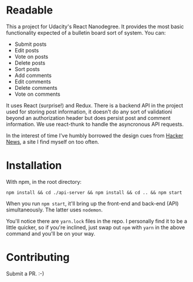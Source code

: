 # Readable

This a project for Udacity's React Nanodegree. It provides the most basic functionality expected of a bulletin board sort of system. You can:

- Submit posts
- Edit posts
- Vote on posts
- Delete posts
- Sort posts
- Add comments
- Edit comments
- Delete comments
- Vote on comments

It uses React (surprise!) and Redux. There is a backend API in the project used for storing post information, it doesn't do any sort of validationi beyond an authorization header but does persist post and comment information. We use react-thunk to handle the asyncronous API requests.

In the interest of time I've humbly borrowed the design cues from [Hacker News](https://news.ycombinator.com/), a site I find myself on too often.

# Installation

With npm, in the root directory:

`npm install && cd ./api-server && npm install && cd .. && npm start`

When you run `npm start`, it'll bring up the front-end and back-end (API) simultaneously. The latter uses `nodemon`.

You'll notice there are `yarn.lock` files in the repo. I personally find it to be a little quicker, so if you're inclined, just swap out `npm` with `yarn` in the above command and you'll be on your way.

# Contributing

Submit a PR. :-)

